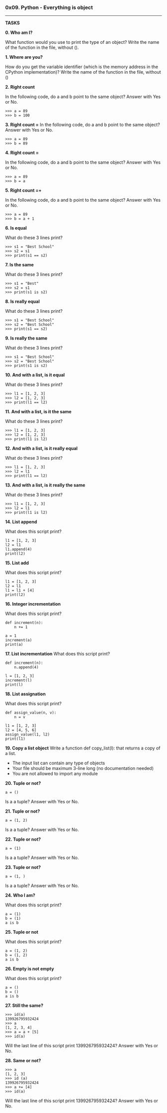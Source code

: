 ### 0x09. Python - Everything is object

---

**TASKS**

**0. Who am I?**

What function would you use to print the type of an object?
Write the name of the function in the file, without ().

**1. Where are you?**

How do you get the variable identifier (which is the memory address in the CPython implementation)?
Write the name of the function in the file, without ()

**2. Right count**

In the following code, do a and b point to the same object? Answer with Yes or No.

```
>>> a = 89
>>> b = 100
```

**3. Right count =**
In the following code, do a and b point to the same object? Answer with Yes or No.

```
>>> a = 89
>>> b = 89
```

**4. Right count =**

In the following code, do a and b point to the same object? Answer with Yes or No.

```
>>> a = 89
>>> b = a
```

**5. Right count =+**

In the following code, do a and b point to the same object? Answer with Yes or No.

```
>>> a = 89
>>> b = a + 1
```

**6. Is equal**

What do these 3 lines print?

```
>>> s1 = "Best School"
>>> s2 = s1
>>> print(s1 == s2)
```

**7. Is the same**

What do these 3 lines print?

```
>>> s1 = "Best"
>>> s2 = s1
>>> print(s1 is s2)
```

**8. Is really equal**

What do these 3 lines print?

```
>>> s1 = "Best School"
>>> s2 = "Best School"
>>> print(s1 == s2)
```

**9. Is really the same**

What do these 3 lines print?

```
>>> s1 = "Best School"
>>> s2 = "Best School"
>>> print(s1 is s2)
```

**10. And with a list, is it equal**

What do these 3 lines print?

```
>>> l1 = [1, 2, 3]
>>> l2 = [1, 2, 3]
>>> print(l1 == l2)
```

**11. And with a list, is it the same**

What do these 3 lines print?

```
>>> l1 = [1, 2, 3]
>>> l2 = [1, 2, 3]
>>> print(l1 is l2)
```

**12. And with a list, is it really equal**

What do these 3 lines print?

```
>>> l1 = [1, 2, 3]
>>> l2 = l1
>>> print(l1 == l2)
```

**13. And with a list, is it really the same**

What do these 3 lines print?

```
>>> l1 = [1, 2, 3]
>>> l2 = l1
>>> print(l1 is l2)
```

**14. List append**

What does this script print?

```
l1 = [1, 2, 3]
l2 = l1
l1.append(4)
print(l2)
```

**15. List add**

What does this script print?

```
l1 = [1, 2, 3]
l2 = l1
l1 = l1 + [4]
print(l2)
```

**16. Integer incrementation**

What does this script print?

```
def increment(n):
    n += 1

a = 1
increment(a)
print(a)
```

**17. List incrementation**
What does this script print?

```
def increment(n):
    n.append(4)

l = [1, 2, 3]
increment(l)
print(l)
```

**18. List assignation**

What does this script print?

```
def assign_value(n, v):
    n = v

l1 = [1, 2, 3]
l2 = [4, 5, 6]
assign_value(l1, l2)
print(l1)
```

**19. Copy a list object**
Write a function def copy_list(l): that returns a copy of a list.

- The input list can contain any type of objects
- Your file should be maximum 3-line long (no documentation needed)
- You are not allowed to import any module

**20. Tuple or not?**

```
a = ()
```

Is a a tuple? Answer with Yes or No.

**21. Tuple or not?**

```
a = (1, 2)
```

Is a a tuple? Answer with Yes or No.

**22. Tuple or not?**

```
a = (1)
```

Is a a tuple? Answer with Yes or No.

**23. Tuple or not?**

```
a = (1, )
```

Is a a tuple? Answer with Yes or No.

**24. Who I am?**

What does this script print?

```
a = (1)
b = (1)
a is b
```

**25. Tuple or not**

What does this script print?

```
a = (1, 2)
b = (1, 2)
a is b
```

**26. Empty is not empty**

What does this script print?

```
a = ()
b = ()
a is b
```

**27. Still the same?**

```
>>> id(a)
139926795932424
>>> a
[1, 2, 3, 4]
>>> a = a + [5]
>>> id(a)
```

Will the last line of this script print 139926795932424? Answer with Yes or No.

**28. Same or not?**

```
>>> a
[1, 2, 3]
>>> id (a)
139926795932424
>>> a += [4]
>>> id(a)
```

Will the last line of this script print 139926795932424? Answer with Yes or No.
